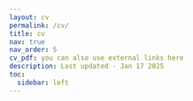 ```yaml
---
layout: cv
permalink: /cv/
title: cv
nav: true
nav_order: 5
cv_pdf: you can also use external links here
description: Last updated - Jan 17 2025
toc:
  sidebar: left
---
```

